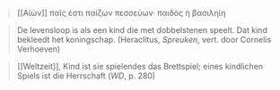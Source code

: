 > [[Αἰὼν]] παῖς ἐστι παίζων πεσσεύων· παιδὸς ἡ βασιληίη

> De levensloop is als een kind die met dobbelstenen speelt. Dat kind bekleedt het koningschap. (Heraclitus, _Spreuken_, vert. door Cornelis Verhoeven)

> [[Weltzeit]], Kind ist sie spielendes das Brettspiel; eines kindlichen Spiels ist die Herrschaft (_WD_, p. 280)
